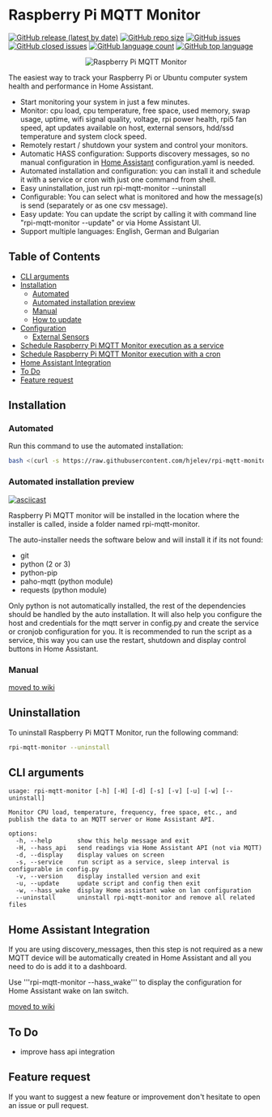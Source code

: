 # Raspberry Pi MQTT Monitor

[![GitHub release (latest by date)](https://img.shields.io/github/v/release/hjelev/rpi-mqtt-monitor)](https://github.com/hjelev/rpi-mqtt-monitor/releases)
[![GitHub repo size](https://img.shields.io/github/repo-size/hjelev/rpi-mqtt-monitor)](https://github.com/hjelev/rpi-mqtt-monitor)
[![GitHub issues](https://img.shields.io/github/issues/hjelev/rpi-mqtt-monitor)](https://github.com/hjelev/rpi-mqtt-monitor/issues)
[![GitHub closed issues](https://img.shields.io/github/issues-closed/hjelev/rpi-mqtt-monitor)](https://github.com/hjelev/rpi-mqtt-monitor/issues?q=is%3Aissue+is%3Aclosed)
[![GitHub language count](https://img.shields.io/github/languages/count/hjelev/rpi-mqtt-monitor)](https://github.com/hjelev/rpi-mqtt-monitor)
[![GitHub top language](https://img.shields.io/github/languages/top/hjelev/rpi-mqtt-monitor)](https://github.com/hjelev/rpi-mqtt-monitor)

<p align="center">
  <img src="./images/rpi-mqtt-monitor-2-min.png" alt="Raspberry Pi MQTT Monitor" />
</p>

The easiest way to track your Raspberry Pi or Ubuntu computer system health and performance in Home Assistant.

* Start monitoring your system in just a few minutes.
* Monitor: cpu load, cpu temperature, free space, used memory, swap usage, uptime, wifi signal quality, voltage, rpi power health, rpi5 fan speed, apt updates available on host, external sensors, hdd/ssd temperature and system clock speed.
* Remotely restart / shutdown your system and control your monitors.
* Automatic HASS configuration: Supports discovery messages, so no manual configuration in [Home Assistant](https://www.home-assistant.io/) configuration.yaml is needed.
* Automated installation and configuration: you can install it and schedule it with a service or cron with just one command from shell.
* Easy uninstallation, just run rpi-mqtt-monitor --uninstall
* Configurable: You can select what is monitored and how the message(s) is send (separately or as one csv message).
* Easy update: You can update the script by calling it with command line "rpi-mqtt-monitor --update" or via Home Assistant UI.
* Support multiple languages: English, German and Bulgarian

## Table of Contents

- [CLI arguments](#cli-arguments)
- [Installation](#installation)
  - [Automated](#automated)
  - [Automated installation preview](#automated-installation-preview)
  - [Manual](#manual)
  - [How to update](https://github.com/hjelev/rpi-mqtt-monitor/wiki/How-to-update)
- [Configuration](https://github.com/hjelev/rpi-mqtt-monitor/wiki/Configuration)
  - [External Sensors](https://github.com/hjelev/rpi-mqtt-monitor/wiki/External-Sensors)
- [Schedule Raspberry Pi MQTT Monitor execution as a service](https://github.com/hjelev/rpi-mqtt-monitor/wiki/Manual-Installation#schedule-raspberry-pi-mqtt-monitor-execution-as-a-service)
- [Schedule Raspberry Pi MQTT Monitor execution with a cron](https://github.com/hjelev/rpi-mqtt-monitor/wiki/Manual-Installation#schedule-raspberry-pi-mqtt-monitor-execution-with-a-cron)
- [Home Assistant Integration](#home-assistant-integration)
- [To Do](#to-do)
- [Feature request](#feature-request)


## Installation

### Automated

Run this command to use the automated installation:

```bash
bash <(curl -s https://raw.githubusercontent.com/hjelev/rpi-mqtt-monitor/master/remote_install.sh)
```

### Automated installation preview

[![asciicast](https://asciinema.org/a/726rhsITLusB88xL4VGPdU2sJ.svg)](https://asciinema.org/a/726rhsITLusB88xL4VGPdU2sJ)

Raspberry Pi MQTT monitor will be installed in the location where the installer is called, inside a folder named rpi-mqtt-monitor.

The auto-installer needs the software below and will install it if its not found:

* git
* python (2 or 3)
* python-pip
* paho-mqtt (python module)
* requests (python module)

Only python is not automatically installed, the rest of the dependencies should be handled by the auto installation.
It will also help you configure the host and credentials for the mqtt server in config.py and create the service or cronjob configuration for you.
It is recommended to run the script as a service, this way you can use the restart, shutdown and display control buttons in Home Assistant.

### Manual
[moved to wiki](../../wiki/Manual-Installation)

## Uninstallation

To uninstall Raspberry Pi MQTT Monitor, run the following command:

```bash
rpi-mqtt-monitor --uninstall
```

## CLI arguments

```
usage: rpi-mqtt-monitor [-h] [-H] [-d] [-s] [-v] [-u] [-w] [--uninstall]

Monitor CPU load, temperature, frequency, free space, etc., and publish the data to an MQTT server or Home Assistant API.

options:
  -h, --help       show this help message and exit
  -H, --hass_api   send readings via Home Assistant API (not via MQTT)
  -d, --display    display values on screen
  -s, --service    run script as a service, sleep interval is configurable in config.py
  -v, --version    display installed version and exit
  -u, --update     update script and config then exit
  -w, --hass_wake  display Home assistant wake on lan configuration
  --uninstall      uninstall rpi-mqtt-monitor and remove all related files

```

## Home Assistant Integration

If you are using discovery_messages, then this step is not required as a new MQTT device will be automatically created in Home Assistant and all you need to do is add it to a dashboard.

Use '''rpi-mqtt-monitor --hass_wake''' to display the configuration for Home Assistant wake on lan switch.

[moved to wiki](../../wiki/Home-Assistant-Integration-(outdated))

## To Do

- improve hass api integration

## Feature request

If you want to suggest a new feature or improvement don't hesitate to open an issue or pull request.
